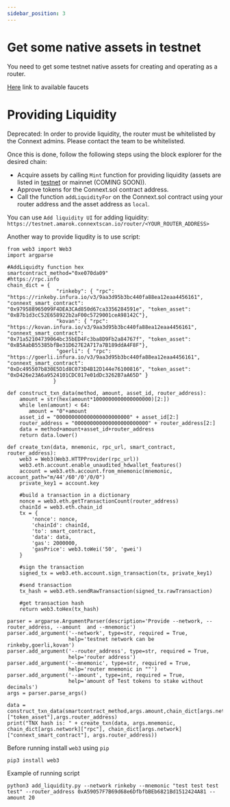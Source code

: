 ```yaml
---
sidebar_position: 3
---
```


# Get some native assets in testnet
You need to get some testnet native assets for creating and operating as a router.

[Here](https://cryptodevhub.io/wiki/ethereum-virtual-machine-testnet-faucets) link to available faucets

# Providing Liquidity

Deprecated: In order to provide liquidity, the router must be whitelisted by the Connext admins. Please contact the team to be whitelisted.

Once this is done, follow the following steps using the block explorer for the desired chain:

- Acquire assets by calling `Mint` function for providing liquidity (assets are listed in [testnet](../developers/testing-against-testnet#test-token-test) or mainnet (COMING SOON)).
- Approve tokens for the Connext.sol contract address.
- Call the function `addLiquidityFor` on the Connext.sol contract using your router address and the asset address as `local`.

You can use `Add liquidity UI` for adding liquidity: `https://testnet.amarok.connextscan.io/router/<YOUR_ROUTER_ADDRESS>`

Another way to provide liqudity is to use script:

```
from web3 import Web3
import argparse

#AddLiquidty function hex
smartcontract_method="0xe070da09"
#https://rpc.info
chain_dict = {
                "rinkeby": { "rpc": "https://rinkeby.infura.io/v3/9aa3d95b3bc440fa88ea12eaa4456161", "connext_smart_contract": "0x979588965099F4DEA3CAd850d67ca3356284591e", "token_asset": "0xB7b1d3cC52E658922b2aF00c5729001ceA98142C"},
                "kovan": { "rpc": "https://kovan.infura.io/v3/9aa3d95b3bc440fa88ea12eaa4456161", "connext_smart_contract": "0x71a52104739064bc35bED4Fc3ba8D9Fb2a84767f", "token_asset": "0xB5AabB55385bfBe31D627E2A717a7B189ddA4F8F"},
                "goerli": { "rpc": "https://goerli.infura.io/v3/9aa3d95b3bc440fa88ea12eaa4456161", "connext_smart_contract": "0xDc495507b830E5D1d8C073D4B12D144e76100816", "token_asset": "0xD426e23A6a9524101CDC017e01dDc3262B7aA65D" }
               }

def construct_txn_data(method, amount, asset_id, router_address):
    amount = str(hex(amount*1000000000000000000)[2:])
    while len(amount) < 64:
       amount = "0"+amount
    asset_id = "000000000000000000000000" + asset_id[2:]
    router_address = "000000000000000000000000" + router_address[2:]
    data = method+amount+asset_id+router_address
    return data.lower()

def create_txn(data, mnemonic, rpc_url, smart_contract, router_address):
    web3 = Web3(Web3.HTTPProvider(rpc_url))
    web3.eth.account.enable_unaudited_hdwallet_features()
    account = web3.eth.account.from_mnemonic(mnemonic, account_path="m/44'/60'/0'/0/0")
    private_key1 = account.key

    #build a transaction in a dictionary
    nonce = web3.eth.getTransactionCount(router_address)
    chainId = web3.eth.chain_id
    tx = {
        'nonce': nonce,
        'chainId': chainId,
        'to': smart_contract,
        'data': data,
        'gas': 2000000,
        'gasPrice': web3.toWei('50', 'gwei')
    }

    #sign the transaction
    signed_tx = web3.eth.account.sign_transaction(tx, private_key1)

    #send transaction
    tx_hash = web3.eth.sendRawTransaction(signed_tx.rawTransaction)

    #get transaction hash
    return web3.toHex(tx_hash)

parser = argparse.ArgumentParser(description='Provide --network, --router_address, --amount  and --mnemonic')
parser.add_argument('--network', type=str, required = True,
                    help='testnet network can be rinkeby,goerli,kovan')
parser.add_argument('--router_address', type=str, required = True,
                    help='router address')
parser.add_argument('--mnemonic', type=str, required = True,
                    help='router mnemonic in ""')
parser.add_argument('--amount', type=int, required = True,
                    help='amount of Test tokens to stake without decimals')
args = parser.parse_args()

data = construct_txn_data(smartcontract_method,args.amount,chain_dict[args.network]["token_asset"],args.router_address)
print("TNX hash is: " + create_txn(data, args.mnemonic, chain_dict[args.network]["rpc"], chain_dict[args.network]["connext_smart_contract"], args.router_address))
```

Before running install `web3` using `pip`

`pip3 install web3`

Example of running script

`python3 add_liquidity.py --network rinkeby --mnemonic "test test test test" --router_address 0xA59057F7B69d68e6DfbfbBEb6821Bd1512424A81 --amount 20`
